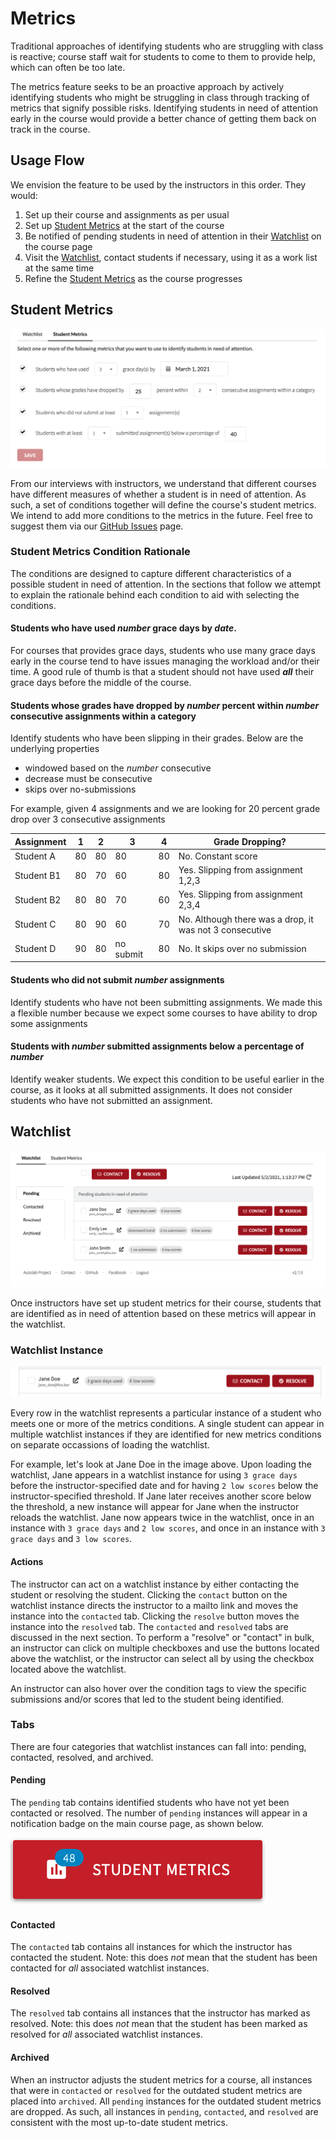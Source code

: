 # Metrics

Traditional approaches of identifying students who are struggling with class is reactive; course staff wait for students to come to them to provide help, which can often be too late.

The metrics feature seeks to be an proactive approach by actively identifying students who might be struggling in class through tracking of metrics that signify possible risks. Identifying students in need of attention early in the course would provide a better chance of getting them back on track in the course.


## Usage Flow

We envision the feature to be used by the instructors in this order. They would:

1. Set up their course and assignments as per usual
1. Set up [Student Metrics](#student-metrics) at the start of the course
1. Be notified of pending students in need of attention in their [Watchlist](#watchlist) on the course page
1. Visit the [Watchlist](#watchlist), contact students if necessary, using it as a work list at the same time
1. Refine the [Student Metrics](#student-metrics) as the course progresses

## Student Metrics

![Student Metrics](/images/student_metrics.png)

From our interviews with instructors, we understand that different courses have different measures of whether a student is in need of attention. As such, a set of conditions together will define the course's student metrics. We intend to add more conditions to the metrics in the future. Feel free to suggest them via our <a href="https://github.com/autolab/Autolab/issues" target="_blank">GitHub Issues</a> page.

### Student Metrics Condition Rationale

The conditions are designed to capture different characteristics of a possible student in need of attention. In the sections that follow we attempt to explain the rationale behind each condition to aid with selecting the conditions.

#### Students who have used *number* grace days by *date*.

For courses that provides grace days, students who use many grace days early in the course tend to have issues managing the workload and/or their time. A good rule of thumb is that a student should not have used _**all**_ their grace days before the middle of the course.

#### Students whose grades have dropped by *number* percent within *number* consecutive assignments within a category

Identify students who have been slipping in their grades. Below are the underlying properties

- windowed based on the *number* consecutive 
- decrease must be consecutive
- skips over no-submissions

For example, given 4 assignments and we are looking for 20 percent grade drop over 3 consecutive assignments  

| Assignment | 1  | 2  | 3         | 4  | Grade Dropping?                                       |
|------------|----|----|-----------|----|-------------------------------------------------------|
| Student A  | 80 | 80 | 80        | 80 | No. Constant score                                    |
| Student B1 | 80 | 70 | 60        | 80 | Yes. Slipping from assignment 1,2,3                   |
| Student B2 | 80 | 80 | 70        | 60 | Yes. Slipping from assignment 2,3,4                   |
| Student C  | 80 | 90 | 60        | 70 | No. Although there was a drop, it was not 3 consecutive |
| Student D  | 90 | 80 | no submit | 80 | No. It skips over no submission                       |

#### Students who did not submit *number* assignments

Identify students who have not been submitting assignments. We made this a flexible number because we expect some courses to have ability to drop some assignments

#### Students with *number* submitted assignments below a percentage of *number*

Identify weaker students. We expect this condition to be useful earlier in the course, as it looks at all submitted assignments. It does not consider students who have not submitted an assignment.


## Watchlist

![Watchlist](/images/watchlist.png)

Once instructors have set up student metrics for their course, students that are identified as in need of attention based on these metrics will appear in the watchlist.

### Watchlist Instance

![Watchlist Instance](/images/watchlist_instance.png)

Every row in the watchlist represents a particular instance of a student who meets one or more of the metrics conditions. A single student can appear in multiple watchlist instances if they are identified for new metrics conditions on separate occassions of loading the watchlist. 

For example, let's look at Jane Doe in the image above. Upon loading the watchlist, Jane appears in a watchlist instance for using `3 grace days` before the instructor-specified date and for having `2 low scores` below the instructor-specified threshold. If Jane later receives another score below the threshold, a new instance will appear for Jane when the instructor reloads the watchlist. Jane now appears twice in the watchlist, once in an instance with `3 grace days` and `2 low scores`, and once in an instance with `3 grace days` and `3 low scores`.

#### Actions

The instructor can act on a watchlist instance by either contacting the student or resolving the student. Clicking the `contact` button on the watchlist instance directs the instructor to a mailto link and moves the instance into the `contacted` tab. Clicking the `resolve` button moves the instance into the `resolved` tab. The `contacted` and `resolved` tabs are discussed in the next section. To perform a "resolve" or "contact" in bulk, an instructor can click on multiple checkboxes and use the buttons located above the watchlist, or the instructor can select all by using the checkbox located above the watchlist.

An instructor can also hover over the condition tags to view the specific submissions and/or scores that led to the student being identified.

### Tabs

There are four categories that watchlist instances can fall into: pending, contacted, resolved, and archived.

#### Pending

The `pending` tab contains identified students who have not yet been contacted or resolved. The number of `pending` instances will appear in a notification badge on the main course page, as shown below. 

![Metrics Notification](/images/metrics_notification.png)

#### Contacted

The `contacted` tab contains all instances for which the instructor has contacted the student. Note: this does *not* mean that the student has been contacted for *all* associated watchlist instances.

#### Resolved

The `resolved` tab contains all instances that the instructor has marked as resolved. Note: this does *not* mean that the student has been marked as resolved for *all* associated watchlist instances.

#### Archived

When an instructor adjusts the student metrics for a course, all instances that were in `contacted` or `resolved` for the outdated student metrics are placed into `archived`. All `pending` instances for the outdated student metrics are dropped. As such, all instances in `pending`, `contacted`, and `resolved` are consistent with the most up-to-date student metrics.